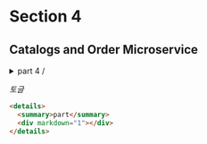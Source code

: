 # Section 4

## Catalogs and Order Microservice

<details>
  <summary>part 4 / </summary>
  <div markdown="1">

Catalogs-Service 프로젝트 생성 후 yml파일의 내용을 User-Service의 yml 내용 붙여넣기

```yaml
jpa:
  hibernate:
    ddl-auto: create-drop
  show-sql: true
  generate-ddl: true
```

추가적으로 JPA 설정 내용 작성

- `ddl-auto: create-drop`
  Hibernate가 어플리케이션 엔티티 클래스에 따라 데이터베이스 스키마를 어떻게 설정하는 내용이다.  
  여기서 `create-drop`로 설정 했을 때 어플리케이션이 시작할 때 데이터베이스 스키마를 생성하고, 종료를 하였을 때는 해당 스키마를 삭제하는 설정이다.
- `show-spl: true`
  Hibernate가 실행하는 SQL 쿼리를 콘솔에 출력하도록 설정
- `generate-ddl: true`
  JPA가 어플리케이션의 엔티티 클래스에 따라 데이터베이스 스키마를 생성 여부를 설정한다.

`data.sql` 파일을 생성하여 초기데이터 생성

```sql
insert into catalog(product_id, product_name, stock, unit_price)
    values('CATALOG-001', 'Berlin', 100, 1500);
insert into catalog(product_id, product_name, stock, unit_price)
    values('CATALOG-002', 'Tokyo', 110, 1000);
insert into catalog(product_id, product_name, stock, unit_price)
    values('CATALOG-003', 'Stockholm', 120, 2000);
```

  </div>
</details>

_토글_

```html
<details>
  <summary>part</summary>
  <div markdown="1"></div>
</details>
```
